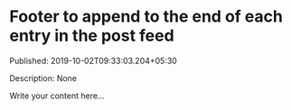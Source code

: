# Footer to append to the end of each entry in the post feed

Published: 2019-10-02T09:33:03.204+05:30

Description: None

Write your content here...